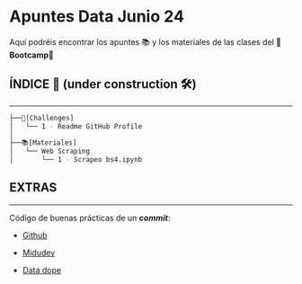 # Apuntes Data Junio 24
Aquí podréis encontrar los apuntes 📚 y los materiales de las clases del 💪**Bootcamp**💪

## ÍNDICE 📃 (under construction 🛠️)
---


```bash
├──🚀[Challenges]      
│   └── 1 - Readme GitHub Profile
│      
├──📚[Materiales]
│   └── Web Scraping
│       └── 1 - Scrapeo bs4.ipynb
```


## EXTRAS 
---
Código de buenas prácticas de un ***commit***:
- [Github](https://github.com/RomuloOliveira/commit-messages-guide/blob/master/README_es-AR.md)

- [Midudev](https://midu.dev/buenas-practicas-escribir-commits-git/)

- [Data dope](https://datadope.io/buenas-praxis-con-git/)